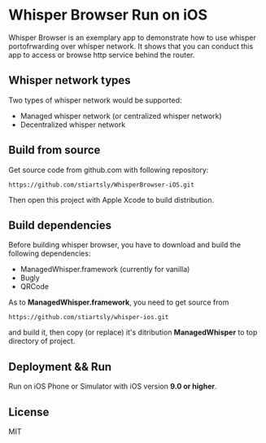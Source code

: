 Whisper Browser Run on iOS
======================

Whisper Browser is an exemplary app to demonstrate how to use whisper portofrwarding over whisper network. It shows that you can conduct this app to access or browse http service behind the router.

## Whisper network types

Two types of whisper network would be supported:

- Managed whisper network (or centralized whisper network)
- Decentralized whisper network

## Build from source

Get source code from github.com with following repository:

```
https://github.com/stiartsly/WhisperBrowser-iOS.git
```
Then open this project with Apple Xcode to build distribution.

## Build dependencies

Before building whisper browser, you have to download and build the following dependencies:

- ManagedWhisper.framework (currently for vanilla)
- Bugly
- QRCode

As to **ManagedWhisper.framework**, you need to get source from

```
https://github.com/stiartsly/whisper-ios.git
```

and build it, then copy (or replace) it's ditribution **ManagedWhisper** to top directory of project.

## Deployment && Run

Run on iOS Phone or Simulator with iOS version **9.0 or higher**.

## License

MIT
